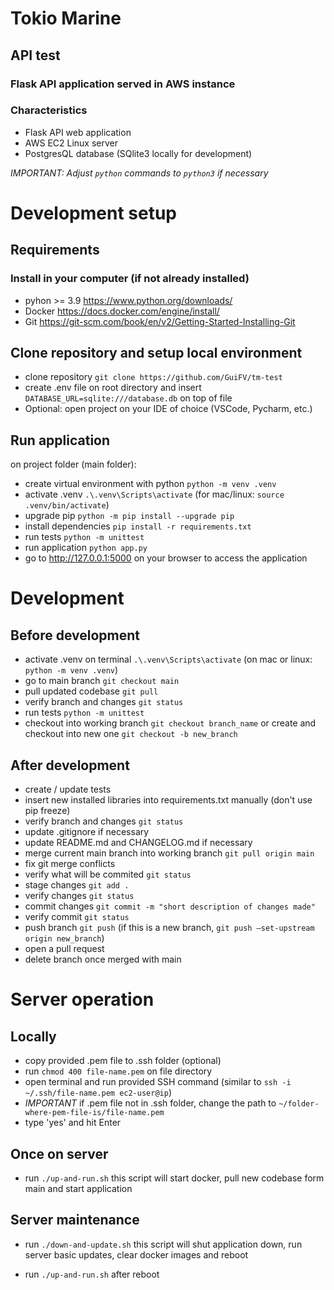 # Tokio Marine
## API test

### Flask API application served in AWS instance

### Characteristics
- Flask API web application
- AWS EC2 Linux server
- PostgresQL database (SQlite3 locally for development)

*IMPORTANT: Adjust `python` commands to `python3` if necessary*

# Development setup
## Requirements
### Install in your computer (if not already installed)
- pyhon >= 3.9 https://www.python.org/downloads/
- Docker https://docs.docker.com/engine/install/
- Git https://git-scm.com/book/en/v2/Getting-Started-Installing-Git

## Clone repository and setup local environment
- clone repository `git clone https://github.com/GuiFV/tm-test`
- create .env file on root directory and insert `DATABASE_URL=sqlite:///database.db` on top of file
- Optional: open project on your IDE of choice (VSCode, Pycharm, etc.)

## Run application
on project folder (main folder):

- create virtual environment with python `python -m venv .venv`
- activate .venv `.\.venv\Scripts\activate` (for mac/linux: `source .venv/bin/activate`)
- upgrade pip `python -m pip install --upgrade pip`
- install dependencies `pip install -r requirements.txt`
- run tests `python -m unittest`
- run application `python app.py`
- go to http://127.0.0.1:5000 on your browser to access the application

# Development

## Before development
- activate .venv on terminal `.\.venv\Scripts\activate` (on mac or linux: `python -m venv .venv`)
- go to main branch `git checkout main`
- pull updated codebase `git pull`
- verify branch and changes `git status`
- run tests `python -m unittest`
- checkout into working branch `git checkout branch_name` or create and checkout into new one `git checkout -b new_branch`

## After development
- create / update tests
- insert new installed libraries into requirements.txt manually (don't use pip freeze)
- verify branch and changes `git status`
- update .gitignore if necessary
- update README.md and CHANGELOG.md if necessary
- merge current main branch into working branch `git pull origin main`
- fix git merge conflicts
- verify what will be commited `git status`
- stage changes `git add .`
- verify changes `git status`
- commit changes `git commit -m "short description of changes made"`
- verify commit `git status`
- push branch `git push` (if this is a new branch, `git push –set-upstream origin new_branch`)
- open a pull request
- delete branch once merged with main

# Server operation

## Locally
- copy provided .pem file to .ssh folder (optional)
- run `chmod 400 file-name.pem` on file directory
- open terminal and run provided SSH command (similar to `ssh -i ~/.ssh/file-name.pem ec2-user@ip`)
- *IMPORTANT* if .pem file not in .ssh folder, change the path to `~/folder-where-pem-file-is/file-name.pem`
- type 'yes' and hit Enter

## Once on server
- run `./up-and-run.sh`
this script will start docker, pull new codebase form main and start application

## Server maintenance
- run `./down-and-update.sh`
this script will shut application down, run server basic updates, clear docker images and reboot

- run `./up-and-run.sh` after reboot

